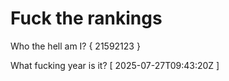 # Fuck the rankings

Who the hell am I?
{ 21592123 }

What fucking year is it?
[ 2025-07-27T09:43:20Z ]

